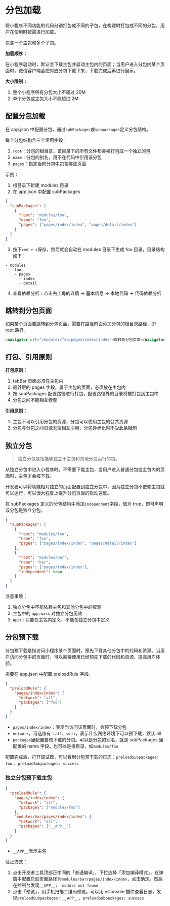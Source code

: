 # 分包加载

将小程序不同功能的代码分别打包成不同的子包，在构建时打包成不同的分包，用户在使用时按需进行加载。

包含一个主包和多个子包。

**加载顺序：**

在小程序启动时，默认会下载主包并启动主包内的页面；当用户进入分包内某个页面时，微信客户端会把对应分包下载下来，下载完成后再进行展示。

**大小限制：**

1. 整个小程序所有分包大小不超过 20M
2. 单个分包或主包大小不能超过 2M

## 配置分包加载

在 app.json 中配置分包，通过`subPackages`或`subpackages`定义分包结构。

每个分包结构含三个常用字段：

1. `root`：分包的根目录，该目录下的所有文件都会被打包成一个独立的包
2. `name`：分包的别名，用于在代码中引用该分包
3. `pages`：指定当前分包中包含哪些页面

示例：

1. 根目录下新建 modules 目录
2. 在 app.json 中配置 subPackages

```json
{
  "subPackages": [
    {
      "root": "modules/foo",
      "name": "foo",
      "pages": ["pages/index/index", "pages/detail/index"]
    }
  ]
}
```

3. 按下`cmd + s`保存，然后就会自动在 modules 目录下生成 foo 目录，目录结构如下：

```
- modules
  - foo
    - pages
      - index
      - detail
```

4. 查看依赖分析：点击右上角的详情 -> 基本信息 -> 本地代码 -> 代码依赖分析

## 跳转到分包页面

如果某个页面要跳转到分包页面，需要在路径前面添加分包的根目录路径，即 root 路径。

```html
<navigator url="/modules/foo/pages/index/index">跳转到分包页面</navigator>
```

## 打包、引用原则

**打包原则：**

1. tabBar 页面必须在主包内
2. 最外层的 pages 字段，属于主包的页面，必须放在主包内
3. 按 subPackages 配置路径进行打包，配置路径外的目录将被打包到主包中
4. 分包之间不能相互嵌套

**引用原则：**

1. 主包不可以引用分包的资源，分包可以使用主包的公共资源
2. 分包与分包之间资源无法相互引用，分包异步化时不受此条限制

## 独立分包

> 独立分包是指能够独立于主包和其他分包运行的包。

从独立分包中进入小程序时，不需要下载主包，当用户进入普通分包或主包内的页面时，主包才会被下载。

开发者可以将功能相对独立的页面配置到独立分包中，因为独立分包不依赖主包就可以运行，可以很大程度上提升分包页面的启动速度。

在 subPackages 定义的分包结构中添加`independent`字段，值为 true，即可声明该分包是独立分包。

```json
{
  "subPackages": [
    {
      "root": "modules/foo",
      "name": "foo",
      "pages": ["pages/index/index", "pages/detail/index"]
    },
    {
      "root": "modules/bar",
      "name": "bar",
      "pages": ["pages/index/index"],
      "independent": true
    }
  ]
}
```

注意事项：

1. 独立分包中不能依赖主包和其他分包中的资源
2. 主包中的 `app.wxss` 对独立分包无效
3. `App()` 只能在主包内定义，不能在独立分包中定义

## 分包预下载

分包预下载是指访问小程序某个页面时，预先下载其他分包中的代码和资源。当用户访问分包中的页面时，可以直接使用已经预先下载的代码和资源，提高用户体验。

需要在 app.json 中配置 preloadRule 字段。

```json
{
  "preloadRule": {
    "pages/index/index": {
      "network": "all",
      "packages": ["foo"]
    }
  }
}
```

- `pages/index/index`：表示当访问该页面时，会预下载分包
- `network`，可选值有：`all`、`wifi`，表示什么网络环境下可以预下载，默认 all
- `packages`里配置要预下载的分包。可以是分包的别名，就是 subPackages 里配置的 name 字段。也可以是根目录，如`modules/foo`

配置完成后，打开调试器，可以看到分包预下载的日志：`preloadSubpackages: foo`
、`preloadSubpackages: success`

### 独立分包预下载主包

```json
{
  "preloadRule": {
    "pages/index/index": {
      "network": "all",
      "packages": ["modules/foo"]
    },
    "modules/bar/pages/index/index": {
      "network": "all",
      "packages": ["__APP__"]
    }
  }
}
```

- `__APP__`表示主包

验证方式：

1. 点击开发者工具顶部正中间的「普通编译」，下拉选择「添加编译模式」，在弹窗中配置启动页面路径为`modules/bar/pages/index/index`，点击确定。然后在控制台发现`__APP__:  module not found`
2. 点击「预览」，用手机扫描二维码预览。可以用 vConsole 插件查看日志，发现`preloadSubpackages: __APP__`、`preloadSubpackages: success`
